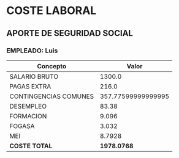 # COSTE LABORAL
## APORTE DE SEGURIDAD SOCIAL
### EMPLEADO: Luis

| Concepto                | Valor                  |
|-------------------------|------------------------|
| SALARIO BRUTO           | 1300.0                     |
| PAGAS EXTRA             | 216.0                     |
| CONTINGENCIAS COMUNES   | 357.77599999999995                     |
| DESEMPLEO               | 83.38                     |
| FORMACION               | 9.096                     |
| FOGASA                  | 3.032                     |
| MEI                     | 8.7928                     |
| **COSTE TOTAL**         | **1978.0768**                 |
